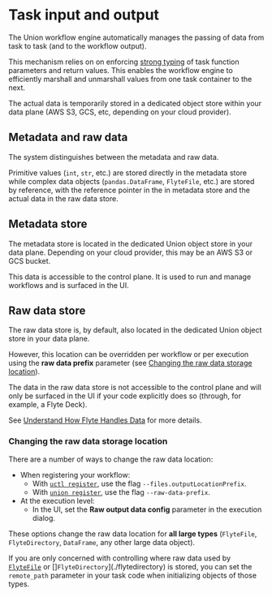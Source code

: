 # Task input and output

The Union workflow engine automatically manages the passing of data from task to task (and to the workflow output).

This mechanism relies on on enforcing [strong typing]() of task function parameters and return values.
This enables the workflow engine to efficiently marshall and unmarshall values from one task container to the next.

The actual data is temporarily stored in a dedicated object store within your data plane (AWS S3, GCS, etc, depending on your cloud provider).

## Metadata and raw data

The system distinguishes between the metadata and raw data.

Primitive values (`int`, `str`, etc.) are stored directly in the metadata store while complex data objects (`pandas.DataFrame`, `FlyteFile`, etc.) are stored by reference, with the reference pointer in the in metadata store and the actual data in the raw data store.

## Metadata store

The metadata store is located in the dedicated Union object store in your data plane. Depending on your cloud provider, this may be an AWS S3 or GCS bucket.

This data is accessible to the control plane. It is used to run and manage workflows and is surfaced in the UI.

## Raw data store

The raw data store is, by default, also located in the dedicated Union object store in your data plane.

However, this location can be overridden per workflow or per execution using the **raw data prefix** parameter (see [Changing the raw data storage location](TODO)).

The data in the raw data store is not accessible to the control plane and will only be surfaced in the UI if your code explicitly does so (through, for example, a Flyte Deck).

See [Understand How Flyte Handles Data](https://docs.flyte.org/en/latest/concepts/data_management.html) for more details.

### Changing the raw data storage location

There are a number of ways to change the raw data location:

* When registering your workflow:
  * With [`uctl register`](https://docs.flyte.org/en/latest/flytectl/gen/flytectl_register.html), use the flag `--files.outputLocationPrefix`.
  * With [`union register`](https://docs.flyte.org/en/latest/api/flytekit/pyflyte.html#pyflyte-register), use the flag `--raw-data-prefix`.
* At the execution level:
  * In the UI, set the **Raw output data config** parameter in the execution dialog.

These options change the raw data location for **all large types** (`FlyteFile`, `FlyteDirectory`, `DataFrame`, any other large data object).

If you are only concerned with controlling where raw data used by [`FlyteFile`](./flytefile) or []`FlyteDirectory`](./flytedirectory) is stored, you can set the `remote_path` parameter in your task code when initializing objects of those types.







